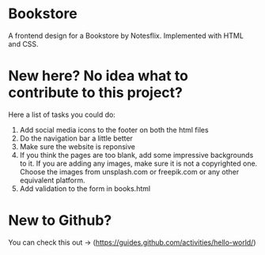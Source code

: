 # Bookstore
A frontend design for a Bookstore by Notesflix. Implemented with HTML and CSS.
# New here? No idea what to contribute to this project?
Here a list of tasks you could do:
1. Add social media icons to the footer on both the html files
2. Do the navigation bar a little better
3. Make sure the website is reponsive
4. If you think the pages are too blank, add some impressive backgrounds to it. If you are adding any images, make sure it is not a copyrighted one. Choose the images from unsplash.com or freepik.com or any other equivalent platform.
5. Add validation to the form in books.html
# New to Github?
You can check this out -> (https://guides.github.com/activities/hello-world/)

